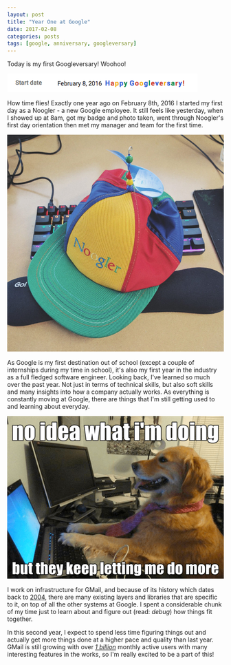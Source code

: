 ```yaml
---
layout: post
title: "Year One at Google"
date: 2017-02-08
categories: posts
tags: [google, anniversary, googleversary]
---
```


Today is my first Googleversary! Woohoo!

![happy-googleversary](/assets/images/happy-googleversary.png)

How time flies! Exactly one year ago on February 8th, 2016 I started my first day as a Noogler -
a new Google employee. It still feels like yesterday, when I showed up at 8am,
got my badge and photo taken, went through Noogler's first day orientation then
met my manager and team for the first time.

![noogler-hat](/assets/images/noogler-hat.jpeg)

As Google is my first destination out of school (except a couple of internships
during my time in school), it's also my first year in the industry
as a full fledged software engineer. Looking back, I've learned so much over the
past year. Not just in terms of technical skills, but also soft skills and many
insights into how a company actually works. As everything is constantly moving
at Google, there are things that I'm still getting used to and learning about
everyday.

![no-idea-dog](/assets/images/no-idea-dog.png)

I work on infrastructure for GMail, and because of its history which dates back
to [2004][1], there are many existing layers and libraries that are specific to it,
on top of all the other systems at Google. I spent a considerable chunk of my
time just to learn about and figure out (read: _debug_) how things fit together.

In this second year, I expect to spend less time figuring things out
and actually get more things done at a higher pace and quality than last year.
GMail is still growing with over [_1 billion_][2] monthly active users with many
interesting features in the works, so I'm really excited to be a part of this!

[1]: https://en.wikipedia.org/wiki/History_of_Gmail
[2]: https://techcrunch.com/2016/02/01/gmail-now-has-more-than-1b-monthly-active-users
